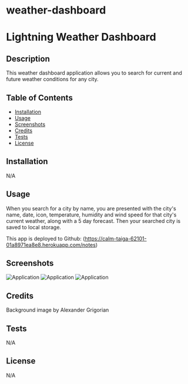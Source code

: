 # weather-dashboard

# Lightning Weather Dashboard

## Description

This weather dashboard application allows you to search for current and future weather conditions for any city.

## Table of Contents

- [Installation](#installation)
- [Usage](#usage)
- [Screenshots](#Screenshots)
- [Credits](#credits)
- [Tests](#tests)
- [License](#license)

## Installation

N/A

## Usage

When you search for a city by name, you are presented with the city's name, date, icon, temperature, humidity and wind speed for that city's current weather, along with a 5 day forecast. Then your searched city is saved to local storage.

This app is deployed to Github:
(https://calm-taiga-62101-01a8971ea8e8.herokuapp.com/notes)

## Screenshots

![Application](Assets/s_shot1.jpg)
![Application](Assets/s_shot2.jpg)
![Application](Assets/s_shot3.jpg)

## Credits

Background image by Alexander Grigorian

## Tests

N/A

## License

N/A
